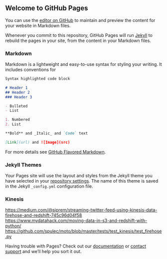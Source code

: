 ## Welcome to GitHub Pages

You can use the [editor on GitHub](https://github.com/tannisthamaiti/Data_Engineering_projects/edit/master/README.md) to maintain and preview the content for your website in Markdown files.

Whenever you commit to this repository, GitHub Pages will run [Jekyll](https://jekyllrb.com/) to rebuild the pages in your site, from the content in your Markdown files.

### Markdown

Markdown is a lightweight and easy-to-use syntax for styling your writing. It includes conventions for

```markdown
Syntax highlighted code block

# Header 1
## Header 2
### Header 3

- Bulleted
- List

1. Numbered
2. List

**Bold** and _Italic_ and `Code` text

[Link](url) and ![Image](src)
```

For more details see [GitHub Flavored Markdown](https://guides.github.com/features/mastering-markdown/).

### Jekyll Themes

Your Pages site will use the layout and styles from the Jekyll theme you have selected in your [repository settings](https://github.com/tannisthamaiti/Data_Engineering_projects/settings). The name of this theme is saved in the Jekyll `_config.yml` configuration file.

### Kinesis
https://medium.com/@siprem/streaming-twitter-feed-using-kinesis-data-firehose-and-redshift-745c96d04f58
https://www.mydatahack.com/moving-data-in-s3-and-redshift-with-python/
https://github.com/spulec/moto/blob/master/tests/test_kinesis/test_firehose.py


Having trouble with Pages? Check out our [documentation](https://help.github.com/categories/github-pages-basics/) or [contact support](https://github.com/contact) and we’ll help you sort it out.
